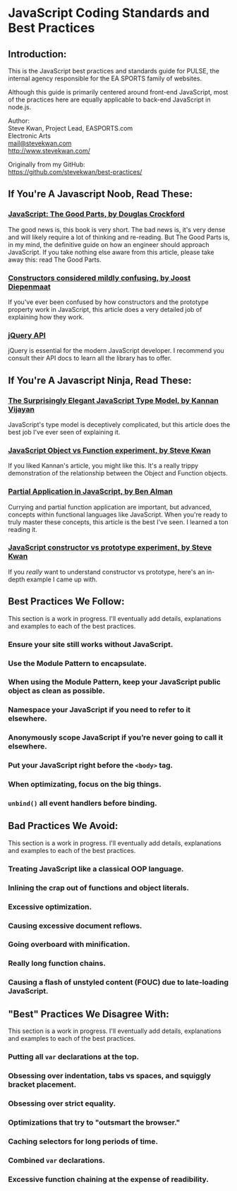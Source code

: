 # JavaScript Coding Standards and Best Practices

## Introduction:

This is the JavaScript best practices and standards guide for PULSE, the internal agency responsible for the EA SPORTS family of websites.

Although this guide is primarily centered around front-end JavaScript, most of the practices here are equally applicable to back-end JavaScript in node.js.

Author:  
Steve Kwan, Project Lead, EASPORTS.com  
Electronic Arts  
<mail@stevekwan.com>  
<http://www.stevekwan.com/>

Originally from my GitHub:  
<https://github.com/stevekwan/best-practices/>

## If You're A Javascript Noob, Read These:

### [JavaScript: The Good Parts, by Douglas Crockford][good-parts]
The good news is, this book is very short.  The bad news is, it's very dense and will likely require a lot of thinking and re-reading.  But The Good Parts is, in my mind, the definitive guide on how an engineer should approach JavaScript.  If you take nothing else aware from this article, please take away this: read The Good Parts.

### [Constructors considered mildly confusing, by Joost Diepenmaat][constructors-confusing]
If you've ever been confused by how constructors and the prototype property work in JavaScript, this article does a very detailed job of explaining how they work.

### [jQuery API][jquery-api]
jQuery is essential for the modern JavaScript developer.  I recommend you consult their API docs to learn all the library has to offer.

## If You're A Javascript Ninja, Read These:

### [The Surprisingly Elegant JavaScript Type Model, by Kannan Vijayan][javascript-type]
JavaScript's type model is deceptively complicated, but this article does the best job I've ever seen of explaining it.

### [JavaScript Object vs Function experiment, by Steve Kwan][object-function-experiment]
If you liked Kannan's article, you might like this.  It's a really trippy demonstration of the relationship between the Object and Function objects.

### [Partial Application in JavaScript, by Ben Alman][partial-application]
Currying and partial function application are important, but advanced, concepts within functional languages like JavaScript.  When you're ready to truly master these concepts, this article is the best I've seen.  I learned a ton reading it.

### [JavaScript constructor vs prototype experiment, by Steve Kwan][constructor-prototype-experiment]
If you _really_ want to understand constructor vs prototype, here's an in-depth example I came up with.

## Best Practices We Follow:
This section is a work in progress.  I'll eventually add details, explanations and examples to each of the best practices.

### Ensure your site still works without JavaScript.
<!--
* In particular, links...progressive enhancement URL?
-->

### Use the Module Pattern to encapsulate.
<!--
* Provides scope
* Provides public/private support
* By default, works best for singletons (but can be used for true OOP)
-->

### When using the Module Pattern, keep your JavaScript public object as clean as possible.
<!--
* Avoid polluting the global namespace.
-->

### Namespace your JavaScript if you need to refer to it elsewhere.

### Anonymously scope JavaScript if you’re never going to call it elsewhere.

### Put your JavaScript right before the `<body>` tag.
<!--
There are exceptions, such as preventing FOUC.  Generally OK as the JS doesn't
do any waiting for Ajax calls, major DOM restructuring, or number crunching.
-->

### When optimizating, focus on the big things.
<!--
* Document reflows
* Events that get fired ALL THE TIME (eg on resizing)
* Minimizing HTTP requests (and even this is becoming less important than in the past)
* Lazy loading big assets
-->

### `unbind()` all event handlers before binding.
<!--
* Not strictly required, but a good defensive coding practices to prevent events from stacking up.
* jQuery event functions stack, they don't replace.
-->

## Bad Practices We Avoid:
This section is a work in progress.  I'll eventually add details, explanations and examples to each of the best practices.

### Treating JavaScript like a classical OOP language.
<!--
* Prototypal, not classical...read The Good Parts for more info
* Classical OOP results in ugly and complicated JavaScript
* Don't create crazy object structures in JS
    * Rely on the DOM as your object model, or
    * Rely on JSON REST results as your object model.
-->

### Inlining the crap out of functions and object literals.
<!--
* Bad because it leads to major readability issues
* Also bad because it prevents you from accessing inline functions in the future.  And you usually need to if you want to safely unbind() before you bind()
-->

### Excessive optimization.
<!--
* Caching selectors, especially long-term (at most cache for only a function's lifetime)
* Going nuts with minification
-->

### Causing excessive document reflows.

### Going overboard with minification.
<!--
Discuss how some pieces need to be cached across all pages on the site.
-->

### Really long function chains.
<!--
* Avoid chains where you can't detect `null`/`undefined` mid-chain.
-->

### Causing a flash of unstyled content (FOUC) due to late-loading JavaScript.
<!--
* Wait until all content on the page has been loaded (can be detrimental to the UX)
* Put some of the "styling" scripts in the <head> (be wary that this can be a VERY bad practice...)
* CSS3 or JS fade-ins
-->

## "Best" Practices We Disagree With:
This section is a work in progress.  I'll eventually add details, explanations and examples to each of the best practices.
<!--
Many of these come from: [JS adolescence][js-adolescence]
-->

### Putting all `var` declarations at the top.
<!--
Provide example of how this can cause bugs
-->

### Obsessing over indentation, tabs vs spaces, and squiggly bracket placement.

### Obsessing over strict equality.

### Optimizations that try to "outsmart the browser."
<!--
* Inevitably go out of vogue quickly, eg. domain sharding, minimizing HTTP requests (although this is still important)
-->

### Caching selectors for long periods of time.
<!--
Provide example of how this can cause problems
-->

### Combined `var` declarations.

### Excessive function chaining at the expense of readibility.

[javascript-gotchas]: https://github.com/stevekwan/best-practices/blob/master/javascript/gotchas.md
[javascript-best-practices]: https://github.com/stevekwan/best-practices/blob/master/javascript/best-practices.md
[good-parts]: http://shop.oreilly.com/product/9780596517748.do
[constructors-confusing]: http://joost.zeekat.nl/constructors-considered-mildly-confusing.html
[jquery-api]: http://api.jquery.com/
[javascript-type]: http://vijayan.ca/blog/2012/02/21/javascript-type-model/
[partial-application]: http://benalman.com/news/2012/09/partial-application-in-javascript/
[js-adolescence]: http://james.padolsey.com/javascript/js-adolescence/
[object-function-experiment]: https://github.com/stevekwan/experiments/blob/master/javascript/object-vs-function.html
[constructor-prototype-experiment]: https://github.com/stevekwan/experiments/blob/master/javascript/constructor-vs-prototype.html